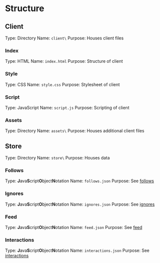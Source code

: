 # Structure
## Client
Type: Directory
Name: `client\`
Purpose: Houses client files
### Index
Type: HTML
Name: `index.html`
Purpose: Structure of client
### Style
Type: CSS
Name: `style.css`
Purpose: Stylesheet of client
### Script
Type: JavaScript
Name: `script.js`
Purpose: Scripting of client
### Assets
Type: Directory
Name: `assets\`
Purpose: Houses additional client files
## Store
Type: Directory
Name: `store\`
Purpose: Houses data
### Follows
Type: **J**ava**S**cript**O**bject**N**otation
Name: `follows.json`
Purpose: See [follows](wip.md)
### Ignores
Type: **J**ava**S**cript**O**bject**N**otation
Name: `ignores.json`
Purpose: See [ignores](wip.md)
### Feed
Type: **J**ava**S**cript**O**bject**N**otation
Name: `feed.json`
Purpose: See [feed](wip.md)
### Interactions
Type: **J**ava**S**cript**O**bject**N**otation
Name: `interactions.json`
Purpose: See [interactions](wip.md)
<!--stackedit_data:
eyJoaXN0b3J5IjpbMTA4MjEzMjE3N119
-->